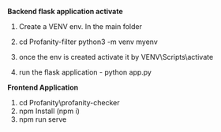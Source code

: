 <B> Backend flask application activate</B>


1. Create a VENV env.
   In the main folder 


2. cd Profanity-filter
   python3 -m venv myenv

3. once the env is created activate it by 
   VENV\Scripts\activate


4. run the flask application - python app.py





<B>Frontend Application</B>

1. cd Profanity\profanity-checker
2. npm Install (npm i)
3. npm run serve

